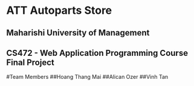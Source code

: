 # ATT Autoparts Store
## Maharishi University of Management
## CS472 - Web Application Programming Course Final Project

#Team Members
##Hoang Thang Mai
##Alican Ozer
##Vinh Tan
